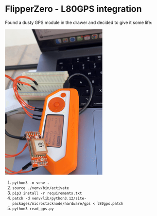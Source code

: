 # FlipperZero - L80GPS integration

Found a dusty GPS module in the drawer and decided to give it some life:

![](./media/blink.gif)

1. `python3 -m venv .`
2. `source ./venv/bin/activate`
3. `pip3 install -r requirements.txt`
4. `patch -d venv/lib/python3.12/site-packages/microstacknode/hardware/gps < l80gps.patch`
5. `python3 read_gps.py`
